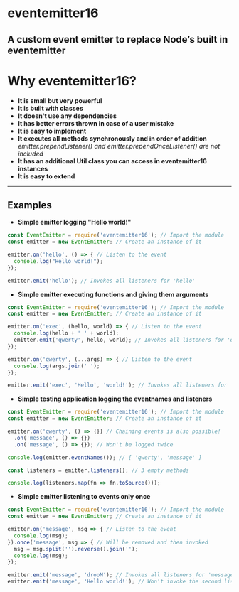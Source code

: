 # eventemitter16
A custom event emitter to replace Node’s built in eventemitter
---
<h1>Why eventemitter16?</h1>

- **It is small but very powerful**
- **It is built with classes**
- **It doesn't use any dependencies**
- **It has better errors thrown in case of a user mistake**
- **It is easy to implement**
- **It executes all methods synchronously and in order of addition** *emitter.prependListener() and emitter.prependOnceListener() are not included*
- **It has an additional Util class you can access in __eventemitter16__ instances**
- **It is easy to extend**
---
## Examples
- **Simple emitter logging "Hello world!"**
```js
const EventEmitter = require('eventemitter16'); // Import the module
const emitter = new EventEmitter; // Create an instance of it

emitter.on('hello', () => { // Listen to the event
  console.log("Hello world!");
});

emitter.emit('hello'); // Invokes all listeners for 'hello'
```

- **Simple emitter executing functions and giving them arguments**
```js
const EventEmitter = require('eventemitter16'); // Import the module
const emitter = new EventEmitter; // Create an instance of it

emitter.on('exec', (hello, world) => { // Listen to the event
  console.log(hello + ' ' + world);
  emitter.emit('qwerty', hello, world); // Invokes all listeners for 'qwerty'
});

emitter.on('qwerty', (...args) => { // Listen to the event
  console.log(args.join(' ');
});

emitter.emit('exec', 'Hello', 'world!'); // Invokes all listeners for 'exec'
```

- **Simple testing application logging the eventnames and listeners**
```js
const EventEmitter = require('eventemitter16'); // Import the module
const emitter = new EventEmitter; // Create an instance of it

emitter.on('qwerty', () => {}) // Chaining events is also possible!
  .on('message', () => {})
  .on('message', () => {}); // Won't be logged twice

console.log(emitter.eventNames()); // [ 'qwerty', 'message' ]

const listeners = emitter.listeners(); // 3 empty methods

console.log(listeners.map(fn => fn.toSource()));
```

- **Simple emitter listening to events only once**
```js
const EventEmitter = require('eventemitter16'); // Import the module
const emitter = new EventEmitter; // Create an instance of it

emitter.on('message', msg => { // Listen to the event
  console.log(msg);
}).once('message', msg => { // Will be removed and then invoked
  msg = msg.split('').reverse().join('');
  console.log(msg);
});

emitter.emit('message', 'drooM'); // Invokes all listeners for 'message'
emitter.emit('message', 'Hello world!'); // Won't invoke the second listener since it got removed
```
